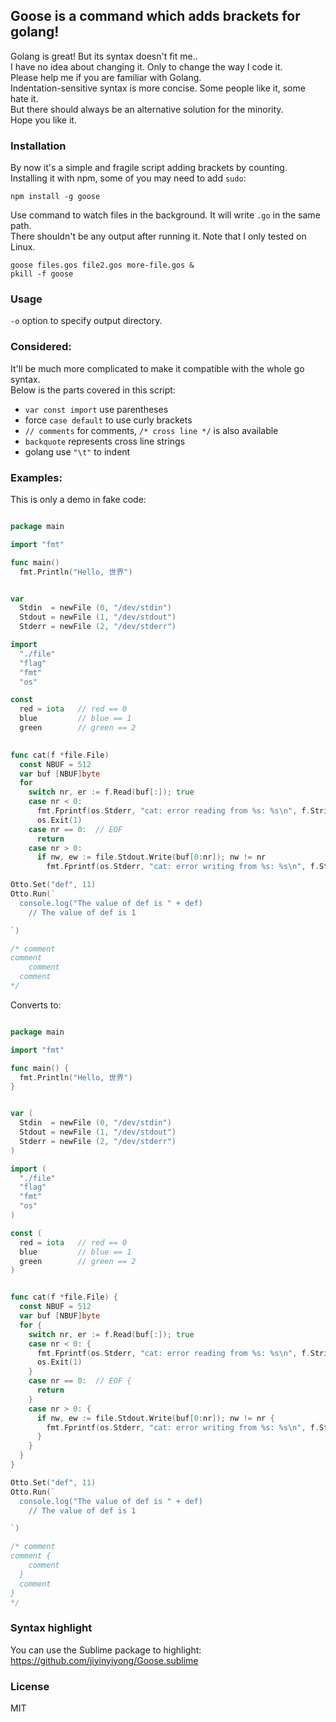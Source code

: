 
## Goose is a command which adds brackets for golang!

Golang is great! But its syntax doesn't fit me..  
I have no idea about changing it. Only to change the way I code it.  
Please help me if you are familiar with Golang.  
Indentation-sensitive syntax is more concise. Some people like it, some hate it.  
But there should always be an alternative solution for the minority.  
Hope you like it.

### Installation

By now it's a simple and fragile script adding brackets by counting.  
Installing it with npm, some of you may need to add `sudo`:

```
npm install -g goose
```

Use command to watch files in the background. It will write `.go` in the same path.  
There shouldn't be any output after running it. Note that I only tested on Linux.  
```
goose files.gos file2.gos more-file.gos &
pkill -f goose
```

### Usage

`-o` option to specify output directory.

### Considered:

It'll be much more complicated to make it compatible with the whole go syntax.   
Below is the parts covered in this script:

* `var const import` use parentheses
* force `case default` to use curly brackets
* `// comments` for comments, `/* cross line */` is also available
* `backquote` represents cross line strings
* golang use `"\t"` to indent

### Examples:

This is only a demo in fake code:

```go

package main

import "fmt"

func main()
  fmt.Println("Hello, 世界")


var
  Stdin  = newFile (0, "/dev/stdin")
  Stdout = newFile (1, "/dev/stdout")
  Stderr = newFile (2, "/dev/stderr")

import
  "./file"
  "flag"
  "fmt"
  "os"

const
  red = iota   // red == 0
  blue         // blue == 1
  green        // green == 2

 
func cat(f *file.File)
  const NBUF = 512
  var buf [NBUF]byte
  for
    switch nr, er := f.Read(buf[:]); true
    case nr < 0:
      fmt.Fprintf(os.Stderr, "cat: error reading from %s: %s\n", f.String(), er.String())
      os.Exit(1)
    case nr == 0:  // EOF
      return
    case nr > 0:
      if nw, ew := file.Stdout.Write(buf[0:nr]); nw != nr
        fmt.Fprintf(os.Stderr, "cat: error writing from %s: %s\n", f.String(), ew.String())

Otto.Set("def", 11)
Otto.Run(`
  console.log("The value of def is " + def)
    // The value of def is 1

`)

/* comment
comment
    comment
  comment
*/
```

Converts to:

```go

package main

import "fmt"

func main() {
  fmt.Println("Hello, 世界")
}


var (
  Stdin  = newFile (0, "/dev/stdin")
  Stdout = newFile (1, "/dev/stdout")
  Stderr = newFile (2, "/dev/stderr")
)

import (
  "./file"
  "flag"
  "fmt"
  "os"
)

const (
  red = iota   // red == 0
  blue         // blue == 1
  green        // green == 2
)


func cat(f *file.File) {
  const NBUF = 512
  var buf [NBUF]byte
  for {
    switch nr, er := f.Read(buf[:]); true
    case nr < 0: {
      fmt.Fprintf(os.Stderr, "cat: error reading from %s: %s\n", f.String(), er.String())
      os.Exit(1)
    }
    case nr == 0:  // EOF {
      return
    }
    case nr > 0: {
      if nw, ew := file.Stdout.Write(buf[0:nr]); nw != nr {
        fmt.Fprintf(os.Stderr, "cat: error writing from %s: %s\n", f.String(), ew.String())
      }
    }
  }
}

Otto.Set("def", 11)
Otto.Run(`
  console.log("The value of def is " + def)
    // The value of def is 1

`)

/* comment
comment {
    comment
  }
  comment
}
*/
```

### Syntax highlight

You can use the Sublime package to highlight:  
https://github.com/jiyinyiyong/Goose.sublime

### License

MIT